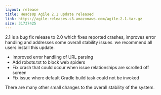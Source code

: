 ```yaml
---
layout: release
title: HeadsUp Agile 2.1 update released
link: https://agile-releases.s3.amazonaws.com/agile-2.1.tar.gz
size: 31737425
---
```


<p>2.1 is a bug fix release to 2.0 which fixes reported crashes, improves error handling
and addresses some overall stability issues. we recommend all users install this update.</p>

<ul>
<li>Improved error handling of URL parsing</li>
<li>Add robots.txt to block web spiders</li>

<li>Fix crash that could occur when issue relationships are scrolled off screen</li>
<li>Fix issue where default Gradle build task could not be invoked</li>
</ul>

<p>There are many other small changes to the overall stability of the system.</p>

